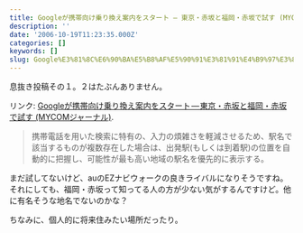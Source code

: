 ```yaml
---
title: Googleが携帯向け乗り換え案内をスタート — 東京・赤坂と福岡・赤坂で試す (MYCOMジャーナル)
description: ''
date: '2006-10-19T11:23:35.000Z'
categories: []
keywords: []
slug: Google%E3%81%8C%E6%90%BA%E5%B8%AF%E5%90%91%E3%81%91%E4%B9%97%E3%82%8A%E6%8F%9B%E3%81%88%E6%A1%88%E5%86%85%E3%82%92%E3%82%B9%E3%82%BF%E3%83%BC%E3%83...
---
```

息抜き投稿その１。２はたぶんありません。

リンク: [Googleが携帯向け乗り換え案内をスタート — 東京・赤坂と福岡・赤坂で試す (MYCOMジャーナル)](http://journal.mycom.co.jp/news/2006/10/18/384.html "Googleが携帯向け乗り換え案内をスタート - 東京・赤坂と福岡・赤坂で試す (MYCOMジャーナル)").

> 携帯電話を用いた検索に特有の、入力の煩雑さを軽減させるため、駅名で該当するものが複数存在した場合は、出発駅(もしくは到着駅)の位置を自動的に把握し、可能性が最も高い地域の駅名を優先的に表示する。

まだ試してないけど、auのEZナビウォークの良きライバルになりそうですね。それにしても、福岡・赤坂って知ってる人の方が少ない気がするんですけど。他に有名そうな地名でないのかな？

ちなみに、個人的に将来住みたい場所だったり。
